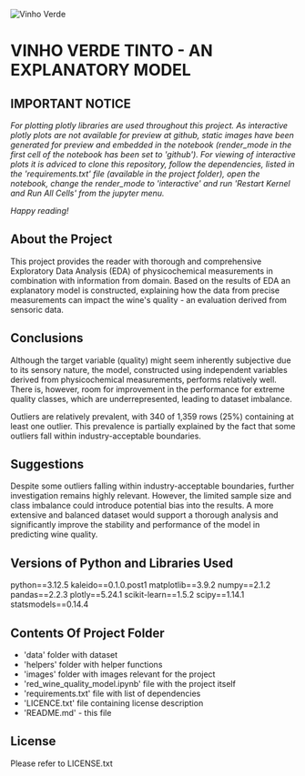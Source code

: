 ![Vinho Verde](images/vinho_verde.png)<br>
# VINHO VERDE TINTO - AN EXPLANATORY MODEL

## IMPORTANT NOTICE
<i>For plotting plotly libraries are used throughout this project. As interactive plotly plots
are not available for preview at github, static images have been generated for preview and
embedded in the notebook (render_mode in the first cell of the notebook has been set to 'github').
For viewing of interactive plots it is adviced to clone this repository, follow the dependencies, 
listed in the 'requirements.txt' file (available in the project folder), open the notebook,
change the render_mode to 'interactive' and run 'Restart Kernel and Run All Cells' from the
jupyter menu.

Happy reading!</i>

## About the Project
This project provides the reader with thorough and comprehensive Exploratory Data Analysis (EDA)
of physicochemical measurements in combination with information from domain. Based on the results
of EDA an explanatory model is constructed, explaining how the data from precise measurements
can impact the wine's quality - an evaluation derived from sensoric data.

## Conclusions
Although the target variable (quality) might seem inherently subjective due to its sensory nature,
the model, constructed using independent variables derived from physicochemical measurements,
performs relatively well. There is, however, room for improvement in the performance for extreme
quality classes, which are underrepresented, leading to dataset imbalance.

Outliers are relatively prevalent, with 340 of 1,359 rows (25%) containing at least one outlier.
This prevalence is partially explained by the fact that some outliers fall within industry-acceptable
boundaries.

## Suggestions
Despite some outliers falling within industry-acceptable boundaries, further investigation remains
highly relevant. However, the limited sample size and class imbalance could introduce potential bias
into the results. A more extensive and balanced dataset would support a thorough analysis and significantly
improve the stability and performance of the model in predicting wine quality.

## Versions of Python and Libraries Used
python==3.12.5
kaleido==0.1.0.post1
matplotlib==3.9.2
numpy==2.1.2
pandas==2.2.3
plotly==5.24.1
scikit-learn==1.5.2
scipy==1.14.1
statsmodels==0.14.4

## Contents Of Project Folder
- 'data' folder with dataset
- 'helpers' folder with helper functions
- 'images' folder with images relevant for the project
- 'red_wine_quality_model.ipynb' file with the project itself
- 'requirements.txt' file with list of dependencies
- 'LICENCE.txt' file containing license description
- 'README.md' - this file

## License
Please refer to LICENSE.txt